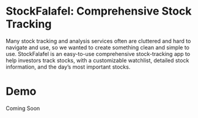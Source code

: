 # StockFalafel: Comprehensive Stock Tracking
Many stock tracking and analysis services often are cluttered and hard to navigate and use, so we wanted to create something clean and simple to use. StockFalafel is an easy-to-use comprehensive stock-tracking app to help investors track stocks, with a customizable watchlist, detailed stock information, and the day’s most important stocks.

# Demo
Coming Soon
